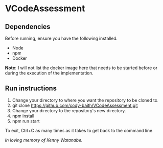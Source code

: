 # VCodeAssessment

## Dependencies
Before running, ensure you have the following installed. 
* Node
* npm
* Docker

**Note:** I will not list the docker image here that needs to be started before or during the execution of the implementation.

## Run instructions
1. Change your directory to where you want the repository to be cloned to.
2. git clone https://github.com/cody-baith/VCodeAssessment.git
3. Change your directory to the repository's new directory.
4. npm install
5. npm run start


To exit, Ctrl+C as many times as it takes to get back to the command line.

_In loving memory of Kenny Watanabe._
